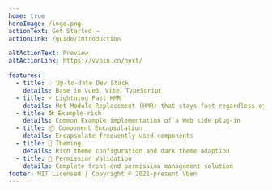```yaml
---
home: true
heroImage: /logo.png
actionText: Get Started →
actionLink: /guide/introduction

altActionText: Preview
altActionLink: https://vvbin.cn/next/

features:
  - title: 💡 Up-to-date Dev Stack
    details: Base in Vue3、Vite、TypeScript
  - title: ⚡️ Lightning Fast HMR
    details: Hot Module Replacement (HMR) that stays fast regardless of app size
  - title: 🛠️ Example-rich
    details: Common Example implementation of a Web side plug-in
  - title: 📦 Component Encapsulation
    details: Encapsulate frequently used components
  - title: 🔩 Theming
    details: Rich theme configuration and dark theme adaption
  - title: 🔑 Permission Validation
    details: Complete front-end permission management solution
footer: MIT Licensed | Copyright © 2021-present Vben
---
```

